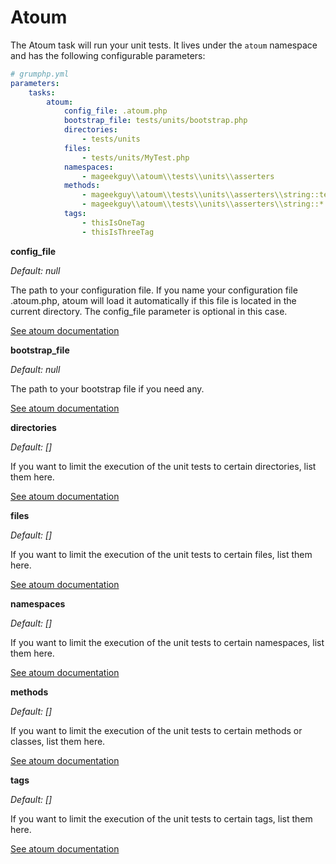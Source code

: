 # Atoum

The Atoum task will run your unit tests.
It lives under the `atoum` namespace and has the following configurable parameters:

```yaml
# grumphp.yml
parameters:
    tasks:
        atoum:
            config_file: .atoum.php
            bootstrap_file: tests/units/bootstrap.php
            directories:
                - tests/units
            files:
                - tests/units/MyTest.php
            namespaces:
                - mageekguy\\atoum\\tests\\units\\asserters
            methods:
                - mageekguy\\atoum\\tests\\units\\asserters\\string::testContains
                - mageekguy\\atoum\\tests\\units\\asserters\\string::*
            tags:
                - thisIsOneTag
                - thisIsThreeTag
```

**config_file**

*Default: null*

The path to your configuration file. If you name your configuration file .atoum.php, atoum will load it automatically if this file is located in the current directory. The config_file parameter is optional in this case.

[See atoum documentation](http://docs.atoum.org/en/latest/configuration_bootstraping.html#configuration-file)

**bootstrap_file**

*Default: null*

The path to your bootstrap file if you need any.

[See atoum documentation](http://docs.atoum.org/en/latest/configuration_bootstraping.html#bootstrap-file)

**directories**

*Default: []*

If you want to limit the execution of the unit tests to certain directories, list them here.

[See atoum documentation](http://docs.atoum.org/en/latest/running_tests.html#by-folders)

**files**

*Default: []*

If you want to limit the execution of the unit tests to certain files, list them here.

[See atoum documentation](http://docs.atoum.org/en/latest/running_tests.html#by-files)

**namespaces**

*Default: []*

If you want to limit the execution of the unit tests to certain namespaces, list them here.

[See atoum documentation](http://docs.atoum.org/en/latest/running_tests.html#by-namespace)

**methods**

*Default: []*

If you want to limit the execution of the unit tests to certain methods or classes, list them here.

[See atoum documentation](http://docs.atoum.org/en/latest/running_tests.html#a-class-or-a-method)

**tags**

*Default: []*

If you want to limit the execution of the unit tests to certain tags, list them here.

[See atoum documentation](http://docs.atoum.org/en/latest/running_tests.html#tags)
